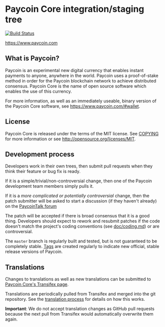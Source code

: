 Paycoin Core integration/staging tree
=====================================

[![Build Status](https://travis-ci.org/PaycoinFoundation/paycoin.svg?branch=master)](https://travis-ci.org/PaycoinFoundation/paycoin)

https://www.paycoin.com

What is Paycoin?
----------------

Paycoin is an experimental new digital currency that enables instant payments to
anyone, anywhere in the world. Paycoin uses a proof-of-stake method in order for
the Paycoin blockchain network to achieve distributed consensus. Paycoin Core is
the name of open source software which enables the use of this currency.

For more information, as well as an immediately useable, binary version of the
Paycoin Core software, see https://www.paycoin.com/#wallet.

License
-------

Paycoin Core is released under the terms of the MIT license. See [COPYING](COPYING) for more
information or see http://opensource.org/licenses/MIT.

Development process
-------------------

Developers work in their own trees, then submit pull requests when they think
their feature or bug fix is ready.

If it is a simple/trivial/non-controversial change, then one of the Paycoin
development team members simply pulls it.

If it is a *more complicated or potentially controversial* change, then the patch
submitter will be asked to start a discussion (if they haven't already) on the
[PaycoinTalk forum](https://www.paycointalk.org/category/8/paycoin-coincode)

The patch will be accepted if there is broad consensus that it is a good thing.
Developers should expect to rework and resubmit patches if the code doesn't
match the project's coding conventions (see [doc/coding.md](doc/coding.md)) or are
controversial.

The `master` branch is regularly built and tested, but is not guaranteed to be
completely stable. [Tags](https://github.com/PaycoinFoundation/paycoin/tags) are created
regularly to indicate new official, stable release versions of Paycoin.

Translations
------------

Changes to translations as well as new translations can be submitted to
[Paycoin Core's Transifex page](https://www.transifex.com/projects/p/paycoin/).

Translations are periodically pulled from Transifex and merged into the git repository. See the
[translation process](doc/translation_process.md) for details on how this works.

**Important**: We do not accept translation changes as GitHub pull requests because the next
pull from Transifex would automatically overwrite them again.
